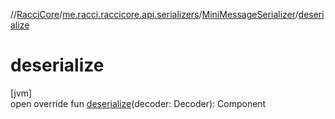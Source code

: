 //[RacciCore](../../../index.md)/[me.racci.raccicore.api.serializers](../index.md)/[MiniMessageSerializer](index.md)/[deserialize](deserialize.md)

# deserialize

[jvm]\
open override fun [deserialize](deserialize.md)(decoder: Decoder): Component
